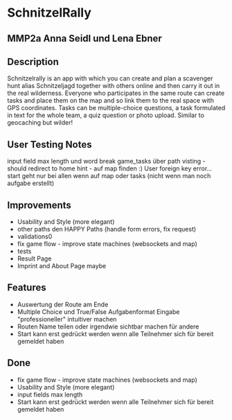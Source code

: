 # SchnitzelRally
## MMP2a Anna Seidl und Lena Ebner

## Description

Schnitzelrally is an app with which you can create and plan a scavenger hunt alias Schnitzeljagd together with others online and then carry it out in the real wilderness.
Everyone who participates in the same route can create tasks and place them on the map and so link them to the real space with GPS coordinates.
Tasks can be multiple-choice questions, a task formulated in text for the whole team, a quiz question or photo upload.
Similar to geocaching but wilder!

## User Testing Notes
input field max length und word break
game_tasks über path visting - should redirect to home
hint - auf map finden :)
User foreign key error...
start geht nur bei allen wenn auf map oder tasks (nicht wenn man noch aufgabe erstellt)


## Improvements
- Usability and Style (more elegant)
- other paths den HAPPY Paths (handle form errors, fix request)
- validations0
- fix game flow - improve state machines (websockets and map)
- tests
- Result Page
- Imprint and About Page maybe

## Features
-  Auswertung der Route am Ende
-  Multiple Choice und True/False Aufgabenformat Eingabe "professioneller" intuitiver machen
-  Routen Name teilen oder irgendwie sichtbar machen für andere
- Start kann erst gedrückt werden wenn alle Teilnehmer sich für bereit gemeldet haben

## Done
- fix game flow - improve state machines (websockets and map)
- Usability and Style (more elegant)
- input fields max length
- Start kann erst gedrückt werden wenn alle Teilnehmer sich für bereit gemeldet haben
